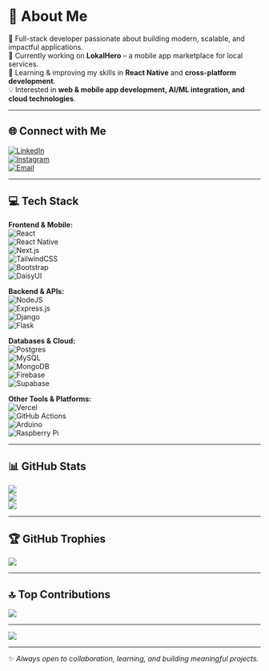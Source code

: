 # 💫 About Me  
🚀 Full-stack developer passionate about building modern, scalable, and impactful applications.  
🔭 Currently working on **LokalHero** – a mobile app marketplace for local services.  
🌱 Learning & improving my skills in **React Native** and **cross-platform development**.  
💡 Interested in **web & mobile app development, AI/ML integration, and cloud technologies**.  

---

## 🌐 Connect with Me  
[![LinkedIn](https://img.shields.io/badge/LinkedIn-%230077B5.svg?style=for-the-badge&logo=linkedin&logoColor=white)](https://linkedin.com/in/marvin-alingasa)  
[![Instagram](https://img.shields.io/badge/Instagram-%23E4405F.svg?style=for-the-badge&logo=Instagram&logoColor=white)](https://instagram.com/marvenom_)  
[![Email](https://img.shields.io/badge/Email-D14836?style=for-the-badge&logo=gmail&logoColor=white)](mailto:marvin.programming210@gmail.com)  

---

## 💻 Tech Stack  

**Frontend & Mobile:**  
![React](https://img.shields.io/badge/react-%2320232a.svg?style=for-the-badge&logo=react&logoColor=%2361DAFB)  
![React Native](https://img.shields.io/badge/react_native-%2320232a.svg?style=for-the-badge&logo=react&logoColor=%2361DAFB)  
![Next.js](https://img.shields.io/badge/Next-black?style=for-the-badge&logo=next.js&logoColor=white)  
![TailwindCSS](https://img.shields.io/badge/tailwindcss-%2338B2AC.svg?style=for-the-badge&logo=tailwind-css&logoColor=white)  
![Bootstrap](https://img.shields.io/badge/bootstrap-%238511FA.svg?style=for-the-badge&logo=bootstrap&logoColor=white)  
![DaisyUI](https://img.shields.io/badge/daisyui-5A0EF8?style=for-the-badge&logo=daisyui&logoColor=white)  

**Backend & APIs:**  
![NodeJS](https://img.shields.io/badge/node.js-6DA55F?style=for-the-badge&logo=node.js&logoColor=white)  
![Express.js](https://img.shields.io/badge/express.js-%23404d59.svg?style=for-the-badge&logo=express&logoColor=%2361DAFB)  
![Django](https://img.shields.io/badge/django-%23092E20.svg?style=for-the-badge&logo=django&logoColor=white)  
![Flask](https://img.shields.io/badge/flask-%23000.svg?style=for-the-badge&logo=flask&logoColor=white)  

**Databases & Cloud:**  
![Postgres](https://img.shields.io/badge/postgres-%23316192.svg?style=for-the-badge&logo=postgresql&logoColor=white)  
![MySQL](https://img.shields.io/badge/mysql-4479A1.svg?style=for-the-badge&logo=mysql&logoColor=white)  
![MongoDB](https://img.shields.io/badge/MongoDB-%234ea94b.svg?style=for-the-badge&logo=mongodb&logoColor=white)  
![Firebase](https://img.shields.io/badge/firebase-a08021?style=for-the-badge&logo=firebase&logoColor=ffcd34)  
![Supabase](https://img.shields.io/badge/Supabase-3ECF8E?style=for-the-badge&logo=supabase&logoColor=white)  

**Other Tools & Platforms:**  
![Vercel](https://img.shields.io/badge/vercel-%23000000.svg?style=for-the-badge&logo=vercel&logoColor=white)  
![GitHub Actions](https://img.shields.io/badge/github%20actions-%232671E5.svg?style=for-the-badge&logo=githubactions&logoColor=white)  
![Arduino](https://img.shields.io/badge/-Arduino-00979D?style=for-the-badge&logo=Arduino&logoColor=white)  
![Raspberry Pi](https://img.shields.io/badge/-Raspberry_Pi-C51A4A?style=for-the-badge&logo=Raspberry-Pi)  

---

## 📊 GitHub Stats  
![](https://github-readme-stats.vercel.app/api?username=noob210&theme=radical&hide_border=false&include_all_commits=true&count_private=true)  
![](https://github-readme-streak-stats.herokuapp.com/?user=noob210&theme=radical&hide_border=false)  
![](https://github-readme-stats.vercel.app/api/top-langs/?username=noob210&theme=radical&hide_border=false&layout=compact)  

---

## 🏆 GitHub Trophies  
![](https://github-profile-trophy.vercel.app/?username=noob210&theme=radical&no-frame=false&no-bg=true&margin-w=4)  

---

## 🔝 Top Contributions  
![](https://github-contributor-stats.vercel.app/api?username=noob210&limit=5&theme=radical&combine_all_yearly_contributions=true)  

---

[![](https://visitcount.itsvg.in/api?id=noob210&icon=0&color=6)](https://visitcount.itsvg.in)  

---

✨ _Always open to collaboration, learning, and building meaningful projects._  
